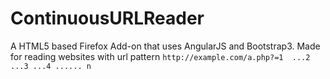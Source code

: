 ContinuousURLReader
===================

A HTML5 based Firefox Add-on that uses AngularJS and Bootstrap3. Made for reading websites with url pattern `http://example.com/a.php?=1  ...2 ...3 ...4 ...... n`


